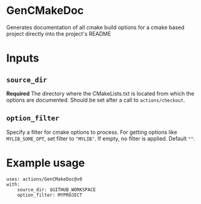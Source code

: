 # GenCMakeDoc
Generates documentation of all cmake build options for a cmake based project directly into the project's README

# Inputs

## `source_dir`

**Required** The directory where the CMakeLists.txt is located from which the options are documented. Should be set after a call to `actions/checkout`.

## `option_filter`
Specify a filter for cmake options to process. For getting options like `MYLIB_SOME_OPT`, set filter to `"MYLIB"`. If empty, no filter is applied. Default `""`.

# Example usage

```
uses: actions/GenCMakeDoc@v0
with:
    source_dir: $GITHUB_WORKSPACE
    option_filter: MYPROJECT
```
